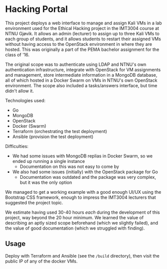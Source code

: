 # Hacking Portal

This project deploys a web interface to manage and assign Kali VMs in a lab environment used for the Ethical Hacking project in the IMT3004 course at NTNU Gjøvik. It allows an admin (lecturer) to assign up to three Kali VMs to each group of students, and it allows students to restart their assigned VMs without having access to the OpenStack environment in where they are hosted. This was originally a part of the PEMA bachelor assignment for the class of '16.

The original scope was to authenticate using LDAP and NTNU's own authentication infrastructure, integrate with OpenStack for VM assignments and management, store intermediate information in a MongoDB database, all of which hosted in a Docker Swarm on VMs in NTNU's own OpenStack environment. The scope also included a tasks/answers interface, but time didn't allow it.

Technologies used:
- Go
- MongoDB
- OpenStack
- Docker (Swarm)
- Terraform (orchestrating the test deployment)
- Ansible (provision the test deployment)

Difficulties:
- We had some issues with MongoDB replias in Docker Swarm, so we ended up running a single instance
	- Documentation on this was not easy to come by
- We also had some issues (initially) with the OpenStack package for Go
	- Documentation was outdated and the package was very complex, but it was the only option

We managed to get a working example with a good enough UI/UX using the Bootstrap CSS framework, enough to impress the IMT3004 lecturers that suggested the project topic.

We estimate having used 30-40 hours _each_ during the development of this project, way beyond the 20 hour minimum.
We learned the value of describing an aptly sized scope beforehand (which we slightly failed), and the value of good documentation (which we struggled with finding).

## Usage

Deploy with Terraform and Ansible (see the `/build` directory), then visit the public IP of any of the docker VMs.

